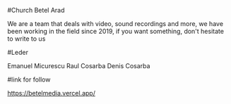 #Church Betel Arad

We are a team that deals with video, sound recordings and more, we have been working in the field since 2019, if you want something, don't hesitate to write to us


#Leder 

Emanuel Micurescu 
Raul Cosarba 
Denis Cosarba 

#link for follow


https://betelmedia.vercel.app/











